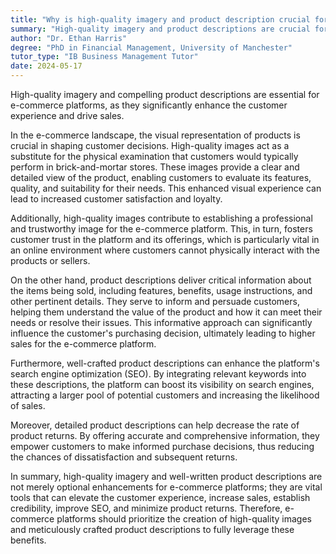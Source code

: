 ```yaml
---
title: "Why is high-quality imagery and product description crucial for e-commerce platforms?"
summary: "High-quality imagery and product descriptions are crucial for e-commerce platforms to enhance customer experience and boost sales."
author: "Dr. Ethan Harris"
degree: "PhD in Financial Management, University of Manchester"
tutor_type: "IB Business Management Tutor"
date: 2024-05-17
---
```


High-quality imagery and compelling product descriptions are essential for e-commerce platforms, as they significantly enhance the customer experience and drive sales.

In the e-commerce landscape, the visual representation of products is crucial in shaping customer decisions. High-quality images act as a substitute for the physical examination that customers would typically perform in brick-and-mortar stores. These images provide a clear and detailed view of the product, enabling customers to evaluate its features, quality, and suitability for their needs. This enhanced visual experience can lead to increased customer satisfaction and loyalty.

Additionally, high-quality images contribute to establishing a professional and trustworthy image for the e-commerce platform. This, in turn, fosters customer trust in the platform and its offerings, which is particularly vital in an online environment where customers cannot physically interact with the products or sellers.

On the other hand, product descriptions deliver critical information about the items being sold, including features, benefits, usage instructions, and other pertinent details. They serve to inform and persuade customers, helping them understand the value of the product and how it can meet their needs or resolve their issues. This informative approach can significantly influence the customer's purchasing decision, ultimately leading to higher sales for the e-commerce platform.

Furthermore, well-crafted product descriptions can enhance the platform's search engine optimization (SEO). By integrating relevant keywords into these descriptions, the platform can boost its visibility on search engines, attracting a larger pool of potential customers and increasing the likelihood of sales.

Moreover, detailed product descriptions can help decrease the rate of product returns. By offering accurate and comprehensive information, they empower customers to make informed purchase decisions, thus reducing the chances of dissatisfaction and subsequent returns.

In summary, high-quality imagery and well-written product descriptions are not merely optional enhancements for e-commerce platforms; they are vital tools that can elevate the customer experience, increase sales, establish credibility, improve SEO, and minimize product returns. Therefore, e-commerce platforms should prioritize the creation of high-quality images and meticulously crafted product descriptions to fully leverage these benefits.
    